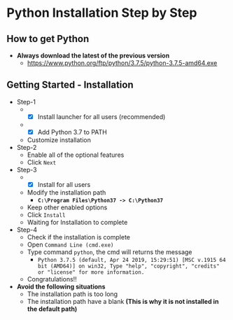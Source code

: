 # Python Installation Step by Step

## How to get Python
* **Always download the latest of the previous version**
    * https://www.python.org/ftp/python/3.7.5/python-3.7.5-amd64.exe

## Getting Started - Installation
* Step-1
    * - [x] Install launcher for all users (recommended)
    * - [x] Add Python 3.7 to PATH
    * Customize installation
* Step-2
    * Enable all of the optional features
    * Click `Next`
* Step-3
    * - [x] Install for all users
    * Modify the installation path
        * **`C:\Program Files\Python37 -> C:\Python37`**
    * Keep other enabled options
    * Click `Install`
    * Waiting for Installation to complete
* Step-4
    * Check if the installation is complete
    * Open `Command Line (cmd.exe)`
    * Type command `python`, the cmd will returns the message
        * `Python 3.7.5 (default, Apr 24 2019, 15:29:51) [MSC v.1915 64 bit (AMD64)] on win32, Type "help", "copyright", "credits" or "license" for more information.`
    * Congratulations!!
* **Avoid the following situations**
    * The installation path is too long
    * The installation path have a blank **(This is why it is not installed in the default path)**  